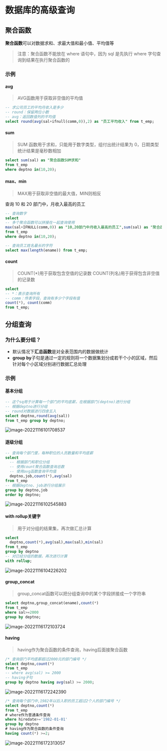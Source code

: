 # 数据库的高级查询

## 聚合函数

**聚合函数**可以对数据求和、求最大值和最小值、平均值等

> 注意：聚合函数不能放在 where 语句中，因为 sql 是先执行 where 字句查询到结果在执行聚合函数的

### 示例

#### avg

> AVG函数用于获取非空值的平均值

```sql
-- 求公司员工的平均月收入是多少
-- round：保留两位小数
-- avg：返回数值列的平均值
select round(avg(sal+ifnull(comm,0)),2) as "员工平均收入" from t_emp;
```

#### sum

> SUM 函数用于求和，只能用于数字类型，组付出统计结果为 0，日期类型统计结果是毫秒数相加

```sql
select sum(sal) as "聚合函数SUM求和"
from t_emp
where deptno in(10,20);
```

#### max、min

> MAX用于获取非空值的最大值，MIN则相反

查询 10 和 20 部门中，月收入最高的员工

```sql
-- 查询数字
select
-- 多个聚合函数可以拼接在一起查询使用
max(sal+IFNULL(comm,0)) as "10,20部门中月收入最高的员工",sum(sal) as "聚合函数SUM求和"
from t_emp
where deptno in(10,20);

-- 查询员工姓名最长的字符
select max(length(ename)) from t_emp;
```

#### count

> COUNT(*)用于获取包含空值的记录数
> COUNT(列名)用于获得包含非空值的记录数

```sql
select
-- *：表示查询所有
-- comm：传表字段，查询有多少个字段有值
count(*), count(comm)
from t_emp;
```

## 分组查询

### 为什么要分组？

- 默认情况下**汇总函数**是对全表范围内的数据做统计
- **group by**子句是通过一定的规则将一个数据集划分成若干个小的区域，然后针对每个小区域分别进行数据汇总处理

### 示例

#### 基本分组

```sql
-- 这个sq用于计算每一个部门的平均底薪，在根据部门(deptno)进行分组
-- 根据deptno进行分组
-- round对数据进行四舍五入
select deptno,round(avg(sal))
from t_emp group by deptno;
```

![image-20221116101708537](images/image-20221116101708537.png)

#### 逐级分组

```sql
-- 查询每个部门里，每种职位的人员数量和平均底薪
select
  -- 根据部门和职位分组
  -- 使用count聚合函数查询总数
  -- 使用avg函数查询平均值
  deptno,job,count(*),avg(sal)
from t_emp
-- 根据deptno、job进行分组展示
group by deptno,job
order by deptno;
```

![image-20221116102545883](images/image-20221116102545883.png)

#### with rollup关键字

> 用于对分组的结果集，再次做汇总计算

```sql
select
  deptno,count(*),avg(sal),max(sal),min(sal)
from t_emp
group by deptno
-- 对已经分组的数据，再次进行计算
with rollup;
```

![image-20221116104226202](images/image-20221116104226202.png)

#### group_concat

> group_concat函数可以把分组查询中的某个字段拼接成一个字符串

```sql
select deptno,group_concat(ename),count(*)
from t_emp
where sal>=2000
group by deptno;
```

![image-20221116172103724](images/image-20221116172103724.png)

#### having

> having作为聚合函数的条件查询，having后面接聚合函数

```sql
/* 查询部门平均底薪超过2000元的部门编号 */
select deptno,count(*)
from t_emp
-- where avg(sal) >= 2000
-- having子句
group by deptno having avg(sal) >= 2000;
```

![image-20221116172242390](images/image-20221116172242390.png)

```sql
/* 查询每个部门中,1982年以后入职的员工超过2个人的部门编号 */
select deptno,count(*)
from t_emp
# where作为普通条件查询
where hiredate>='1982-01-01'
group by deptno
# having作为聚合函数的条件查询
having count(*) >=2;
```

![image-20221116172313057](images/image-20221116172313057.png)
